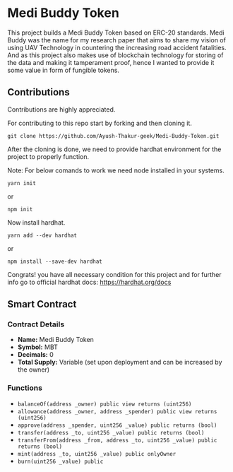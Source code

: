 # Medi Buddy Token

This project builds a Medi Buddy Token based on ERC-20 standards. Medi Buddy was the name for my research paper that aims to share my vision of using UAV Technology in countering the increasing road accident fatalities. And as this project also makes use of blockchain technology for storing of the data and making it tamperament proof, hence I wanted to provide it some value in form of fungible tokens.

## Contributions

Contributions are highly appreciated.

For contributing to this repo start by forking and then cloning it.

```shell
git clone https://github.com/Ayush-Thakur-geek/Medi-Buddy-Token.git
```

After the cloning is done, we need to provide hardhat environment for the project to properly function.

Note: For below comands to work we need node installed in your systems.

```shell
yarn init
```

or

```shell
npm init
```

Now install hardhat.

```shell
yarn add --dev hardhat
```

or

```shell
npm install --save-dev hardhat
```

Congrats! you have all necessary condition for this project and for further info go to official hardhat docs: https://hardhat.org/docs

## Smart Contract

### Contract Details

- **Name:** Medi Buddy Token
- **Symbol:** MBT
- **Decimals:** 0
- **Total Supply:** Variable (set upon deployment and can be increased by the owner)

### Functions

- `balanceOf(address _owner) public view returns (uint256)`
- `allowance(address _owner, address _spender) public view returns (uint256)`
- `approve(address _spender, uint256 _value) public returns (bool)`
- `transfer(address _to, uint256 _value) public returns (bool)`
- `transferFrom(address _from, address _to, uint256 _value) public returns (bool)`
- `mint(address _to, uint256 _value) public onlyOwner`
- `burn(uint256 _value) public`

